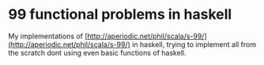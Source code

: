 # 99 functional problems in haskell

My implementations of [http://aperiodic.net/phil/scala/s-99/](http://aperiodic.net/phil/scala/s-99/) in haskell, trying to implement all from the scratch
dont using even basic functions of haskell.
